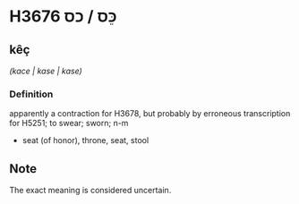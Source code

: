 # H3676 כֵּס / כס

## kêç

_(kace | kase | kase)_

### Definition

apparently a contraction for H3678, but probably by erroneous transcription for H5251; to swear; sworn; n-m

- seat (of honor), throne, seat, stool

## Note

The exact meaning is considered uncertain.
